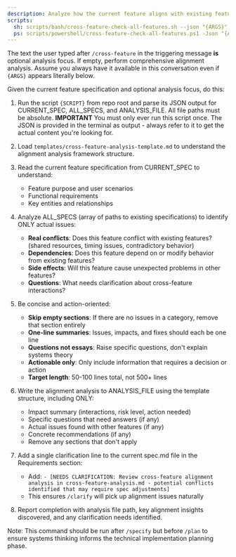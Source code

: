```yaml
---
description: Analyze how the current feature aligns with existing features using systems thinking to identify conflicts, dependencies, and emergent behaviors.
scripts:
  sh: scripts/bash/cross-feature-check-all-features.sh --json "{ARGS}"
  ps: scripts/powershell/cross-feature-check-all-features.ps1 -Json "{ARGS}"
---
```


The text the user typed after `/cross-feature` in the triggering message **is** optional analysis focus. If empty, perform comprehensive alignment analysis. Assume you always have it available in this conversation even if `{ARGS}` appears literally below.

Given the current feature specification and optional analysis focus, do this:

1. Run the script `{SCRIPT}` from repo root and parse its JSON output for CURRENT_SPEC, ALL_SPECS, and ANALYSIS_FILE. All file paths must be absolute.
   **IMPORTANT** You must only ever run this script once. The JSON is provided in the terminal as output - always refer to it to get the actual content you're looking for.

2. Load `templates/cross-feature-analysis-template.md` to understand the alignment analysis framework structure.

3. Read the current feature specification from CURRENT_SPEC to understand:
   - Feature purpose and user scenarios
   - Functional requirements
   - Key entities and relationships

4. Analyze ALL_SPECS (array of paths to existing specifications) to identify ONLY actual issues:
   - **Real conflicts**: Does this feature conflict with existing features? (shared resources, timing issues, contradictory behavior)
   - **Dependencies**: Does this feature depend on or modify behavior from existing features?
   - **Side effects**: Will this feature cause unexpected problems in other features?
   - **Questions**: What needs clarification about cross-feature interactions?

5. Be concise and action-oriented:
   - **Skip empty sections**: If there are no issues in a category, remove that section entirely
   - **One-line summaries**: Issues, impacts, and fixes should each be one line
   - **Questions not essays**: Raise specific questions, don't explain systems theory
   - **Actionable only**: Only include information that requires a decision or action
   - **Target length**: 50-100 lines total, not 500+ lines

6. Write the alignment analysis to ANALYSIS_FILE using the template structure, including ONLY:
   - Impact summary (interactions, risk level, action needed)
   - Specific questions that need answers (if any)
   - Actual issues found with other features (if any)
   - Concrete recommendations (if any)
   - Remove any sections that don't apply

7. Add a single clarification line to the current spec.md file in the Requirements section:
   - Add: `- [NEEDS CLARIFICATION: Review cross-feature alignment analysis in cross-feature-analysis.md - potential conflicts identified that may require spec adjustments]`
   - This ensures `/clarify` will pick up alignment issues naturally

8. Report completion with analysis file path, key alignment insights discovered, and any clarification needs identified.

Note: This command should be run after `/specify` but before `/plan` to ensure systems thinking informs the technical implementation planning phase.